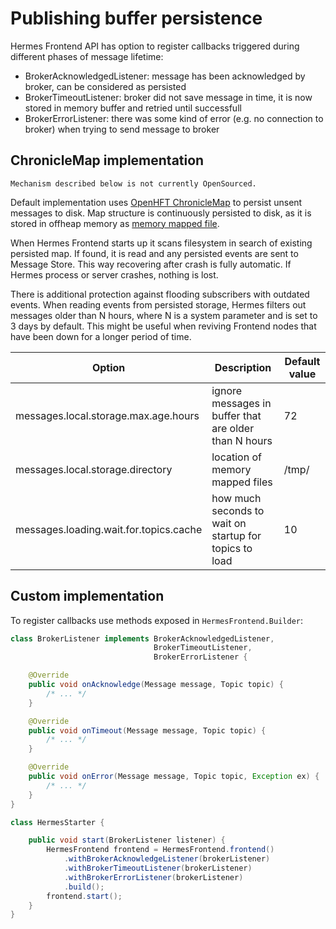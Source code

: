 # Publishing buffer persistence

Hermes Frontend API has option to register callbacks triggered during different phases of message lifetime:

* BrokerAcknowledgedListener: message has been acknowledged by broker, can be considered as persisted
* BrokerTimeoutListener: broker did not save message in time, it is now stored in memory buffer and retried until
    successfull
* BrokerErrorListener: there was some kind of error (e.g. no connection to broker) when trying to send message to broker

## ChronicleMap implementation

    Mechanism described below is not currently OpenSourced.

Default implementation uses [OpenHFT ChronicleMap](https://github.com/OpenHFT/Chronicle-Map) to persist unsent messages
to disk. Map structure is continuously persisted to disk, as it is stored in offheap memory as
[memory mapped file](https://en.wikipedia.org/wiki/Memory-mapped_file).

When Hermes Frontend starts up it scans filesystem in search of existing persisted map. If found, it is read and any
persisted events are sent to Message Store. This way recovering after crash is fully automatic. If Hermes process or
server crashes, nothing is lost.

There is additional protection against flooding subscribers with outdated events. When reading events from persisted
storage, Hermes filters out messages older than N hours, where N is a system parameter and is set to 3 days by default.
This might be useful when reviving Frontend nodes that have been down for a longer period of time.

Option                                 | Description                                            | Default value
-------------------------------------- | ------------------------------------------------------ | --------------
messages.local.storage.max.age.hours   | ignore messages in buffer that are older than N hours  | 72
messages.local.storage.directory       | location of memory mapped files                        | /tmp/<tmp dir>
messages.loading.wait.for.topics.cache | how much seconds to wait on startup for topics to load | 10

## Custom implementation

To register callbacks use methods exposed in `HermesFrontend.Builder`:

```java
class BrokerListener implements BrokerAcknowledgedListener,
                                BrokerTimeoutListener,
                                BrokerErrorListener {

    @Override
    public void onAcknowledge(Message message, Topic topic) {
        /* ... */
    }

    @Override
    public void onTimeout(Message message, Topic topic) {
        /* ... */
    }

    @Override
    public void onError(Message message, Topic topic, Exception ex) {
        /* ... */
    }
}

class HermesStarter {

    public void start(BrokerListener listener) {
        HermesFrontend frontend = HermesFrontend.frontend()
            .withBrokerAcknowledgeListener(brokerListener)
            .withBrokerTimeoutListener(brokerListener)
            .withBrokerErrorListener(brokerListener)
            .build();
        frontend.start();
    }
}
```
